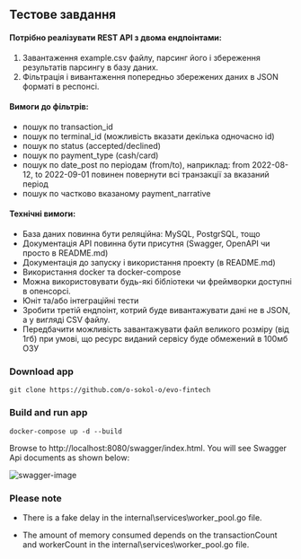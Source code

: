 ## Тестове завдання

#### Потрібно реалізувати REST API з двома ендпоінтами:
1. Завантаження example.csv файлу, парсинг його і збереження результатів парсингу в базу даних. 
2. Фільтрація і вивантаження попередньо збережених даних в JSON форматі в респонсі.
#### Вимоги до фільтрів:
- пошук по transaction_id
- пошук по terminal_id (можливість вказати декілька одночасно id)
- пошук по status (accepted/declined)
- пошук по payment_type (cash/card)
- пошук по date_post по періодам (from/to), наприклад: from 2022-08-12, to 2022-09-01 повинен повернути всі транзакції за вказаний період
- пошук по частково вказаному payment_narrative

#### Технічні вимоги:
- База даних повинна бути реляційна: MySQL, PostgrSQL, тощо
- Документація API повинна бути присутня (Swagger, OpenAPI чи просто в README.md)
- Документація до запуску і використання проекту (в README.md)
- Використання docker та docker-compose
- Можна використовувати будь-які бібліотеки чи фреймворки доступні в опенсорсі.
- Юніт та/або інтеграційні тести
- Зробити третій ендпоінт, котрий буде вивантажувати дані не в JSON, а у вигляді CSV файлу.
- Передбачити можливість завантажувати файл великого розміру (від 1гб) при умові, що ресурс виданий сервісу буде обмежений в 100мб ОЗУ


### Download app
```shell
git clone https://github.com/o-sokol-o/evo-fintech
```

### Build and run app
```shell
docker-compose up -d --build
```

Browse to http://localhost:8080/swagger/index.html. 
You will see Swagger Api documents as shown below:

![swagger-image](../main/assets/swagger-image.png)


### Please note
- There is a fake delay in the internal\services\worker_pool.go file.

- The amount of memory consumed depends on the transactionCount and workerCount in the internal\services\worker_pool.go file.
